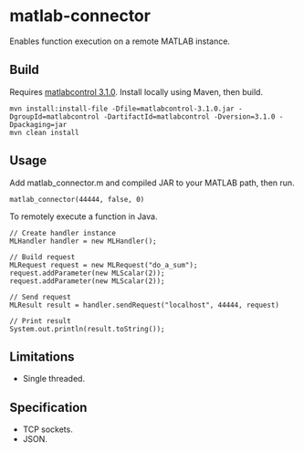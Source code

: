 matlab-connector
============

Enables function execution on a remote MATLAB instance.


Build
---------------------

Requires [matlabcontrol 3.1.0](http://code.google.com/p/matlabcontrol/). Install locally using Maven, then build.

    mvn install:install-file -Dfile=matlabcontrol-3.1.0.jar -DgroupId=matlabcontrol -DartifactId=matlabcontrol -Dversion=3.1.0 -Dpackaging=jar
    mvn clean install


Usage
---------------------

Add matlab_connector.m and compiled JAR to your MATLAB path, then run.

`matlab_connector(44444, false, 0)`

To remotely execute a function in Java.

    // Create handler instance
    MLHandler handler = new MLHandler();

    // Build request
    MLRequest request = new MLRequest("do_a_sum");
    request.addParameter(new MLScalar(2));
    request.addParameter(new MLScalar(2));

    // Send request
    MLResult result = handler.sendRequest("localhost", 44444, request)

    // Print result
    System.out.println(result.toString());


Limitations
---------------------

* Single threaded.


Specification
---------------------

* TCP sockets.
* JSON.